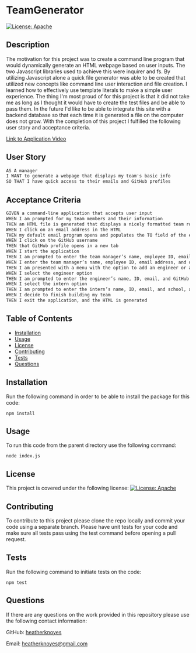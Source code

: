 # TeamGenerator

[![License: Apache](https://img.shields.io/badge/License-Apache_2.0-blue.svg)](https://opensource.org/licenses/Apache-2.0)

## Description

The motivation for this project was to create a command line program that would dynamically generate an HTML webpage based on user inputs. The two Javascript libraries used to achieve this were inquirer and fs. By utilizing Javascript alone a quick file generator was able to be created that utilized new concepts like command line user interaction and file creation. I learned how to effectively use template literals to make a simple user experience. The thing I'm most proud of for this project is that it did not take me as long as I thought it would have to create the test files and be able to pass them. In the future I'd like to be able to integrate this site with a backend database so that each time it is generated a file on the computer does not grow. With the completion of this project I fulfilled the following user story and acceptance criteria.

[Link to Application Video](https://drive.google.com/file/d/17TJx9MYir0-_XyZ2jdBcG0AcJp5jDdop/view)

## User Story

```md
AS A manager
I WANT to generate a webpage that displays my team's basic info
SO THAT I have quick access to their emails and GitHub profiles
```

## Acceptance Criteria

```md
GIVEN a command-line application that accepts user input
WHEN I am prompted for my team members and their information
THEN an HTML file is generated that displays a nicely formatted team roster based on user input
WHEN I click on an email address in the HTML
THEN my default email program opens and populates the TO field of the email with the address
WHEN I click on the GitHub username
THEN that GitHub profile opens in a new tab
WHEN I start the application
THEN I am prompted to enter the team manager’s name, employee ID, email address, and office number
WHEN I enter the team manager’s name, employee ID, email address, and office number
THEN I am presented with a menu with the option to add an engineer or an intern or to finish building my team
WHEN I select the engineer option
THEN I am prompted to enter the engineer’s name, ID, email, and GitHub username, and I am taken back to the menu
WHEN I select the intern option
THEN I am prompted to enter the intern’s name, ID, email, and school, and I am taken back to the menu
WHEN I decide to finish building my team
THEN I exit the application, and the HTML is generated
```

## Table of Contents

- [Installation](#installation)
- [Usage](#usage)
- [License](#license)
- [Contributing](#contributing)
- [Tests](#tests)
- [Questions](#questions)

## Installation

Run the following command in order to be able to install the package for this code:

    npm install

## Usage

To run this code from the parent directory use the following command:

    node index.js

## License

This project is covered under the following license: [![License: Apache](https://img.shields.io/badge/License-Apache_2.0-blue.svg)](https://opensource.org/licenses/Apache-2.0)

## Contributing

To contribute to this project please clone the repo locally and commit your code using a separate branch. Please have unit tests for your code and make sure all tests pass using the test command before opening a pull request.

## Tests

Run the following command to initiate tests on the code:

    npm test

## Questions

If there are any questions on the work provided in this repository please use the following contact information:

GitHub: [heatherknoyes](https://github.com/heatherknoyes)

Email: heatherknoyes@gmail.com
